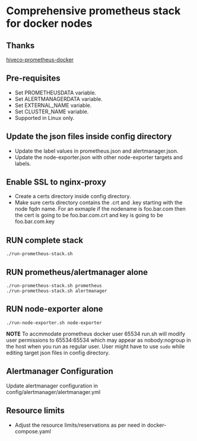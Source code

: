 # Comprehensive prometheus stack for docker nodes

## Thanks
[hiveco-prometheus-docker](https://github.com/hiveco/prometheus-docker)

## Pre-requisites

* Set PROMETHEUSDATA variable.
* Set ALERTMANAGERDATA variable.
* Set EXTERNAL_NAME variable.
* Set CLUSTER_NAME variable.
* Supported in Linux only.

## Update the json files inside config directory

* Update the label values in prometheus.json and alertmanager.json.
* Update the node-exporter.json with other node-exporter targets and labels.

## Enable SSL to nginx-proxy

* Create a certs directory inside config directory.
* Make sure certs directory contains the .crt and .key starting with the node fqdn name. For an exmaple if the nodename is foo.bar.com then the cert is going to be foo.bar.com.crt and key is going to be foo.bar.com.key

## RUN complete stack

```
./run-prometheus-stack.sh
```

## RUN prometheus/alertmanager alone

```
./run-prometheus-stack.sh prometheus
./run-prometheus-stack.sh alertmanager
```

## RUN node-exporter alone

```
./run-node-exporter.sh node-exporter
```

**__NOTE__** To accmmodate prometheus docker user 65534 run.sh will modify user permissions to 65534:65534 which may appear as nobody:nogroup in the host when you run as regular user. User might have to use `sudo` while editing target json files in config directory.

## Alertmanager Configuration

Update alertmanager configuration in config/alertmanager/alertmanager.yml

## Resource limits

* Adjust the resource limits/reservations as per need in docker-compose.yaml
